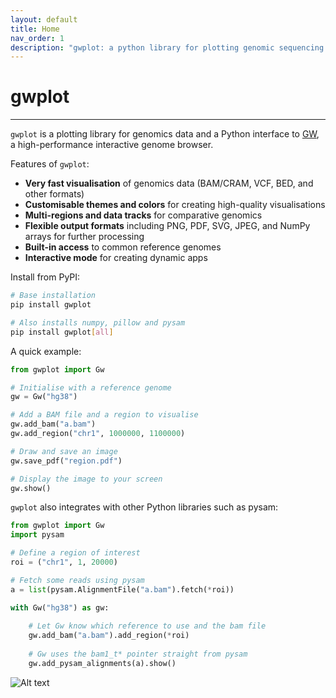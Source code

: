 ```yaml
---
layout: default
title: Home
nav_order: 1
description: "gwplot: a python library for plotting genomic sequencing data"
---
```


# gwplot
---

`gwplot` is a plotting library for genomics data and a Python interface to [GW](https://github.com/kcleal/gw), 
a high-performance interactive genome browser.

Features of `gwplot`:

- **Very fast visualisation** of genomics data (BAM/CRAM, VCF, BED, and other formats)
- **Customisable themes and colors** for creating high-quality visualisations
- **Multi-regions and data tracks** for comparative genomics
- **Flexible output formats** including PNG, PDF, SVG, JPEG, and NumPy arrays for further processing
- **Built-in access** to common reference genomes
- **Interactive mode** for creating dynamic apps

Install from PyPI:

```bash
# Base installation
pip install gwplot

# Also installs numpy, pillow and pysam
pip install gwplot[all]
```

A quick example:

```python
from gwplot import Gw

# Initialise with a reference genome
gw = Gw("hg38")

# Add a BAM file and a region to visualise
gw.add_bam("a.bam")
gw.add_region("chr1", 1000000, 1100000)

# Draw and save an image
gw.save_pdf("region.pdf")

# Display the image to your screen
gw.show()
```

`gwplot` also integrates with other Python libraries such as pysam:

```python
from gwplot import Gw
import pysam

# Define a region of interest
roi = ("chr1", 1, 20000)

# Fetch some reads using pysam
a = list(pysam.AlignmentFile("a.bam").fetch(*roi))

with Gw("hg38") as gw:
    
    # Let Gw know which reference to use and the bam file
    gw.add_bam("a.bam").add_region(*roi)
    
    # Gw uses the bam1_t* pointer straight from pysam
    gw.add_pysam_alignments(a).show()

```

![Alt text](/assets/images/splash1.png "Gwplot")


